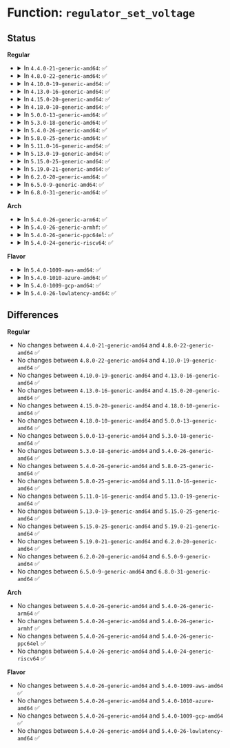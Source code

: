 # Function: <code>regulator_set_voltage</code>

## Status
<b>Regular</b>
<ul>
<li>
<details>
<summary>In <code>4.4.0-21-generic-amd64</code>: ✅</summary>

```c
int regulator_set_voltage(struct regulator * regulator, int min_uV, int max_uV)
```

```json
{
  "name": "regulator_set_voltage",
  "collision_type": "Unique Global",
  "inline_type": "No",
  "funcs": [
    {
      "addr": 18446744071583938096,
      "name": "regulator_set_voltage",
      "external": true,
      "loc": "drivers/regulator/core.c:2951",
      "file": "drivers/regulator/core.c",
      "inline": "seen, unknown",
      "caller_inline": [],
      "caller_func": [
        "drivers/mfd/arizona-core.c:arizona_runtime_resume",
        "drivers/mfd/arizona-core.c:arizona_runtime_suspend",
        "drivers/mmc/core/core.c:mmc_regulator_set_ocr",
        "drivers/mmc/core/core.c:mmc_regulator_set_voltage_if_supported",
        "drivers/mmc/core/core.c:mmc_regulator_set_voltage_if_supported"
      ]
    }
  ],
  "symbols": [
    {
      "addr": 18446744071583938096,
      "name": "regulator_set_voltage",
      "section": ".text",
      "bind": "STB_GLOBAL",
      "size": 117
    }
  ]
}
```
</details>
</li>
<li>
<details>
<summary>In <code>4.8.0-22-generic-amd64</code>: ✅</summary>

```c
int regulator_set_voltage(struct regulator * regulator, int min_uV, int max_uV)
```

```json
{
  "name": "regulator_set_voltage",
  "collision_type": "Unique Global",
  "inline_type": "No",
  "funcs": [
    {
      "addr": 18446744071584268048,
      "name": "regulator_set_voltage",
      "external": true,
      "loc": "drivers/regulator/core.c:2967",
      "file": "drivers/regulator/core.c",
      "inline": "seen, unknown",
      "caller_inline": [],
      "caller_func": [
        "drivers/mfd/arizona-core.c:arizona_runtime_suspend",
        "drivers/mfd/arizona-core.c:arizona_runtime_resume",
        "drivers/mmc/core/core.c:mmc_regulator_set_voltage_if_supported",
        "drivers/mmc/core/core.c:mmc_regulator_set_voltage_if_supported",
        "drivers/mmc/core/core.c:mmc_regulator_set_ocr"
      ]
    }
  ],
  "symbols": [
    {
      "addr": 18446744071584268048,
      "name": "regulator_set_voltage",
      "section": ".text",
      "bind": "STB_GLOBAL",
      "size": 125
    }
  ]
}
```
</details>
</li>
<li>
<details>
<summary>In <code>4.10.0-19-generic-amd64</code>: ✅</summary>

```c
int regulator_set_voltage(struct regulator * regulator, int min_uV, int max_uV)
```

```json
{
  "name": "regulator_set_voltage",
  "collision_type": "Unique Global",
  "inline_type": "No",
  "funcs": [
    {
      "addr": 18446744071584449872,
      "name": "regulator_set_voltage",
      "external": true,
      "loc": "drivers/regulator/core.c:3003",
      "file": "drivers/regulator/core.c",
      "inline": "seen, unknown",
      "caller_inline": [],
      "caller_func": [
        "drivers/mfd/arizona-core.c:arizona_runtime_suspend",
        "drivers/mfd/arizona-core.c:arizona_runtime_resume",
        "drivers/mmc/core/core.c:mmc_regulator_set_voltage_if_supported",
        "drivers/mmc/core/core.c:mmc_regulator_set_voltage_if_supported",
        "drivers/mmc/core/core.c:mmc_regulator_set_ocr"
      ]
    }
  ],
  "symbols": [
    {
      "addr": 18446744071584449872,
      "name": "regulator_set_voltage",
      "section": ".text",
      "bind": "STB_GLOBAL",
      "size": 125
    }
  ]
}
```
</details>
</li>
<li>
<details>
<summary>In <code>4.13.0-16-generic-amd64</code>: ✅</summary>

```c
int regulator_set_voltage(struct regulator * regulator, int min_uV, int max_uV)
```

```json
{
  "name": "regulator_set_voltage",
  "collision_type": "Unique Global",
  "inline_type": "No",
  "funcs": [
    {
      "addr": 18446744071584533504,
      "name": "regulator_set_voltage",
      "external": true,
      "loc": "drivers/regulator/core.c:3026",
      "file": "drivers/regulator/core.c",
      "inline": "seen, unknown",
      "caller_inline": [],
      "caller_func": [
        "drivers/mfd/arizona-core.c:arizona_runtime_suspend",
        "drivers/mfd/arizona-core.c:arizona_runtime_resume",
        "drivers/mmc/core/core.c:mmc_regulator_set_voltage_if_supported",
        "drivers/mmc/core/core.c:mmc_regulator_set_voltage_if_supported",
        "drivers/mmc/core/core.c:mmc_regulator_set_ocr",
        "drivers/mmc/core/core.c:mmc_regulator_set_ocr"
      ]
    }
  ],
  "symbols": [
    {
      "addr": 18446744071584533504,
      "name": "regulator_set_voltage",
      "section": ".text",
      "bind": "STB_GLOBAL",
      "size": 127
    }
  ]
}
```
</details>
</li>
<li>
<details>
<summary>In <code>4.15.0-20-generic-amd64</code>: ✅</summary>

```c
int regulator_set_voltage(struct regulator * regulator, int min_uV, int max_uV)
```

```json
{
  "name": "regulator_set_voltage",
  "collision_type": "Unique Global",
  "inline_type": "No",
  "funcs": [
    {
      "addr": 18446744071584943728,
      "name": "regulator_set_voltage",
      "external": true,
      "loc": "drivers/regulator/core.c:3034",
      "file": "drivers/regulator/core.c",
      "inline": "seen, unknown",
      "caller_inline": [],
      "caller_func": [
        "drivers/mfd/arizona-core.c:arizona_runtime_suspend",
        "drivers/mfd/arizona-core.c:arizona_runtime_resume",
        "drivers/opp/core.c:_set_opp_voltage",
        "drivers/opp/core.c:_set_opp_voltage",
        "drivers/mmc/core/core.c:mmc_regulator_set_voltage_if_supported",
        "drivers/mmc/core/core.c:mmc_regulator_set_voltage_if_supported",
        "drivers/mmc/core/core.c:mmc_regulator_set_ocr",
        "drivers/mmc/core/core.c:mmc_regulator_set_ocr"
      ]
    }
  ],
  "symbols": [
    {
      "addr": 18446744071584943728,
      "name": "regulator_set_voltage",
      "section": ".text",
      "bind": "STB_GLOBAL",
      "size": 127
    }
  ]
}
```
</details>
</li>
<li>
<details>
<summary>In <code>4.18.0-10-generic-amd64</code>: ✅</summary>

```c
int regulator_set_voltage(struct regulator * regulator, int min_uV, int max_uV)
```

```json
{
  "name": "regulator_set_voltage",
  "collision_type": "Unique Global",
  "inline_type": "No",
  "funcs": [
    {
      "addr": 18446744071585173616,
      "name": "regulator_set_voltage",
      "external": true,
      "loc": "drivers/regulator/core.c:3123",
      "file": "drivers/regulator/core.c",
      "inline": "seen, unknown",
      "caller_inline": [],
      "caller_func": [
        "drivers/mfd/arizona-core.c:arizona_runtime_suspend",
        "drivers/mfd/arizona-core.c:arizona_runtime_resume",
        "drivers/mmc/core/core.c:mmc_regulator_set_voltage_if_supported",
        "drivers/mmc/core/core.c:mmc_regulator_set_voltage_if_supported",
        "drivers/mmc/core/core.c:mmc_regulator_set_ocr",
        "drivers/mmc/core/core.c:mmc_regulator_set_ocr"
      ]
    }
  ],
  "symbols": [
    {
      "addr": 18446744071585173616,
      "name": "regulator_set_voltage",
      "section": ".text",
      "bind": "STB_GLOBAL",
      "size": 102
    }
  ]
}
```
</details>
</li>
<li>
<details>
<summary>In <code>5.0.0-13-generic-amd64</code>: ✅</summary>

```c
int regulator_set_voltage(struct regulator * regulator, int min_uV, int max_uV)
```

```json
{
  "name": "regulator_set_voltage",
  "collision_type": "Unique Global",
  "inline_type": "No",
  "funcs": [
    {
      "addr": 18446744071585294720,
      "name": "regulator_set_voltage",
      "external": true,
      "loc": "drivers/regulator/core.c:3729",
      "file": "drivers/regulator/core.c",
      "inline": "seen, unknown",
      "caller_inline": [],
      "caller_func": [
        "drivers/mfd/arizona-core.c:arizona_runtime_suspend",
        "drivers/mfd/arizona-core.c:arizona_runtime_resume",
        "drivers/mmc/core/core.c:mmc_regulator_set_voltage_if_supported",
        "drivers/mmc/core/core.c:mmc_regulator_set_voltage_if_supported",
        "drivers/mmc/core/core.c:mmc_regulator_set_ocr",
        "drivers/mmc/core/core.c:mmc_regulator_set_ocr"
      ]
    }
  ],
  "symbols": [
    {
      "addr": 18446744071585294720,
      "name": "regulator_set_voltage",
      "section": ".text",
      "bind": "STB_GLOBAL",
      "size": 120
    }
  ]
}
```
</details>
</li>
<li>
<details>
<summary>In <code>5.3.0-18-generic-amd64</code>: ✅</summary>

```c
int regulator_set_voltage(struct regulator * regulator, int min_uV, int max_uV)
```

```json
{
  "name": "regulator_set_voltage",
  "collision_type": "Unique Global",
  "inline_type": "No",
  "funcs": [
    {
      "addr": 18446744071585503968,
      "name": "regulator_set_voltage",
      "external": true,
      "loc": "drivers/regulator/core.c:3749",
      "file": "drivers/regulator/core.c",
      "inline": "seen, unknown",
      "caller_inline": [],
      "caller_func": [
        "drivers/mfd/arizona-core.c:arizona_runtime_suspend",
        "drivers/mfd/arizona-core.c:arizona_runtime_resume",
        "drivers/opp/core.c:_set_opp_voltage",
        "drivers/opp/core.c:_set_opp_voltage",
        "drivers/mmc/core/regulator.c:mmc_regulator_set_voltage_if_supported",
        "drivers/mmc/core/regulator.c:mmc_regulator_set_voltage_if_supported",
        "drivers/mmc/core/regulator.c:mmc_regulator_set_ocr"
      ]
    }
  ],
  "symbols": [
    {
      "addr": 18446744071585503968,
      "name": "regulator_set_voltage",
      "section": ".text",
      "bind": "STB_GLOBAL",
      "size": 124
    }
  ]
}
```
</details>
</li>
<li>
<details>
<summary>In <code>5.4.0-26-generic-amd64</code>: ✅</summary>

```c
int regulator_set_voltage(struct regulator * regulator, int min_uV, int max_uV)
```

```json
{
  "name": "regulator_set_voltage",
  "collision_type": "Unique Global",
  "inline_type": "No",
  "funcs": [
    {
      "addr": 18446744071585655488,
      "name": "regulator_set_voltage",
      "external": true,
      "loc": "drivers/regulator/core.c:3758",
      "file": "drivers/regulator/core.c",
      "inline": "seen, unknown",
      "caller_inline": [],
      "caller_func": [
        "drivers/mfd/arizona-core.c:arizona_runtime_suspend",
        "drivers/mfd/arizona-core.c:arizona_runtime_resume",
        "drivers/opp/core.c:_set_opp_voltage",
        "drivers/opp/core.c:_set_opp_voltage",
        "drivers/mmc/core/regulator.c:mmc_regulator_set_voltage_if_supported",
        "drivers/mmc/core/regulator.c:mmc_regulator_set_voltage_if_supported",
        "drivers/mmc/core/regulator.c:mmc_regulator_set_ocr"
      ]
    }
  ],
  "symbols": [
    {
      "addr": 18446744071585655488,
      "name": "regulator_set_voltage",
      "section": ".text",
      "bind": "STB_GLOBAL",
      "size": 124
    }
  ]
}
```
</details>
</li>
<li>
<details>
<summary>In <code>5.8.0-25-generic-amd64</code>: ✅</summary>

```c
int regulator_set_voltage(struct regulator * regulator, int min_uV, int max_uV)
```

```json
{
  "name": "regulator_set_voltage",
  "collision_type": "Unique Global",
  "inline_type": "No",
  "funcs": [
    {
      "addr": 18446744071586381248,
      "name": "regulator_set_voltage",
      "external": true,
      "loc": "drivers/regulator/core.c:3798",
      "file": "drivers/regulator/core.c",
      "inline": "seen, unknown",
      "caller_inline": [],
      "caller_func": [
        "drivers/mfd/arizona-core.c:arizona_runtime_suspend",
        "drivers/mfd/arizona-core.c:arizona_runtime_resume",
        "drivers/opp/core.c:_set_opp_voltage",
        "drivers/opp/core.c:_set_opp_voltage",
        "drivers/mmc/core/regulator.c:mmc_regulator_set_voltage_if_supported",
        "drivers/mmc/core/regulator.c:mmc_regulator_set_voltage_if_supported",
        "drivers/mmc/core/regulator.c:mmc_regulator_set_ocr"
      ]
    }
  ],
  "symbols": [
    {
      "addr": 18446744071586381248,
      "name": "regulator_set_voltage",
      "section": ".text",
      "bind": "STB_GLOBAL",
      "size": 120
    }
  ]
}
```
</details>
</li>
<li>
<details>
<summary>In <code>5.11.0-16-generic-amd64</code>: ✅</summary>

```c
int regulator_set_voltage(struct regulator * regulator, int min_uV, int max_uV)
```

```json
{
  "name": "regulator_set_voltage",
  "collision_type": "Unique Global",
  "inline_type": "No",
  "funcs": [
    {
      "addr": 18446744071586499216,
      "name": "regulator_set_voltage",
      "external": true,
      "loc": "drivers/regulator/core.c:3928",
      "file": "drivers/regulator/core.c",
      "inline": "seen, unknown",
      "caller_inline": [],
      "caller_func": [
        "drivers/mfd/arizona-core.c:arizona_runtime_suspend",
        "drivers/mfd/arizona-core.c:arizona_runtime_resume",
        "drivers/opp/core.c:_set_opp_voltage",
        "drivers/opp/core.c:_set_opp_voltage",
        "drivers/mmc/core/regulator.c:mmc_regulator_set_voltage_if_supported",
        "drivers/mmc/core/regulator.c:mmc_regulator_set_voltage_if_supported",
        "drivers/mmc/core/regulator.c:mmc_regulator_set_ocr"
      ]
    }
  ],
  "symbols": [
    {
      "addr": 18446744071586499216,
      "name": "regulator_set_voltage",
      "section": ".text",
      "bind": "STB_GLOBAL",
      "size": 120
    }
  ]
}
```
</details>
</li>
<li>
<details>
<summary>In <code>5.13.0-19-generic-amd64</code>: ✅</summary>

```c
int regulator_set_voltage(struct regulator * regulator, int min_uV, int max_uV)
```

```json
{
  "name": "regulator_set_voltage",
  "collision_type": "Unique Global",
  "inline_type": "No",
  "funcs": [
    {
      "addr": 18446744071586382640,
      "name": "regulator_set_voltage",
      "external": true,
      "loc": "drivers/regulator/core.c:3926",
      "file": "drivers/regulator/core.c",
      "inline": "seen, unknown",
      "caller_inline": [],
      "caller_func": [
        "drivers/mfd/arizona-core.c:arizona_runtime_suspend",
        "drivers/mfd/arizona-core.c:arizona_runtime_resume",
        "drivers/opp/core.c:_set_opp_voltage",
        "drivers/opp/core.c:_set_opp_voltage",
        "drivers/mmc/core/regulator.c:mmc_regulator_set_voltage_if_supported",
        "drivers/mmc/core/regulator.c:mmc_regulator_set_voltage_if_supported",
        "drivers/mmc/core/regulator.c:mmc_regulator_set_ocr"
      ]
    }
  ],
  "symbols": [
    {
      "addr": 18446744071586382640,
      "name": "regulator_set_voltage",
      "section": ".text",
      "bind": "STB_GLOBAL",
      "size": 120
    }
  ]
}
```
</details>
</li>
<li>
<details>
<summary>In <code>5.15.0-25-generic-amd64</code>: ✅</summary>

```c
int regulator_set_voltage(struct regulator * regulator, int min_uV, int max_uV)
```

```json
{
  "name": "regulator_set_voltage",
  "collision_type": "Unique Global",
  "inline_type": "No",
  "funcs": [
    {
      "addr": 18446744071586906448,
      "name": "regulator_set_voltage",
      "external": true,
      "loc": "drivers/regulator/core.c:4026",
      "file": "drivers/regulator/core.c",
      "inline": "seen, unknown",
      "caller_inline": [],
      "caller_func": [
        "drivers/opp/core.c:_set_opp_voltage",
        "drivers/opp/core.c:_set_opp_voltage",
        "drivers/mmc/core/regulator.c:mmc_regulator_set_voltage_if_supported",
        "drivers/mmc/core/regulator.c:mmc_regulator_set_voltage_if_supported",
        "drivers/mmc/core/regulator.c:mmc_regulator_set_ocr"
      ]
    }
  ],
  "symbols": [
    {
      "addr": 18446744071586906448,
      "name": "regulator_set_voltage",
      "section": ".text",
      "bind": "STB_GLOBAL",
      "size": 120
    }
  ]
}
```
</details>
</li>
<li>
<details>
<summary>In <code>5.19.0-21-generic-amd64</code>: ✅</summary>

```c
int regulator_set_voltage(struct regulator * regulator, int min_uV, int max_uV)
```

```json
{
  "name": "regulator_set_voltage",
  "collision_type": "Unique Global",
  "inline_type": "No",
  "funcs": [
    {
      "addr": 18446744071588197776,
      "name": "regulator_set_voltage",
      "external": true,
      "loc": "drivers/regulator/core.c:4068",
      "file": "drivers/regulator/core.c",
      "inline": "seen, unknown",
      "caller_inline": [],
      "caller_func": [
        "drivers/opp/core.c:_set_opp_voltage",
        "drivers/opp/core.c:_set_opp_voltage",
        "drivers/mmc/core/regulator.c:mmc_regulator_set_voltage_if_supported",
        "drivers/mmc/core/regulator.c:mmc_regulator_set_voltage_if_supported",
        "drivers/mmc/core/regulator.c:mmc_regulator_set_ocr"
      ]
    }
  ],
  "symbols": [
    {
      "addr": 18446744071588197776,
      "name": "regulator_set_voltage",
      "section": ".text",
      "bind": "STB_GLOBAL",
      "size": 156
    }
  ]
}
```
</details>
</li>
<li>
<details>
<summary>In <code>6.2.0-20-generic-amd64</code>: ✅</summary>

```c
int regulator_set_voltage(struct regulator * regulator, int min_uV, int max_uV)
```

```json
{
  "name": "regulator_set_voltage",
  "collision_type": "Unique Global",
  "inline_type": "No",
  "funcs": [
    {
      "addr": 18446744071589602192,
      "name": "regulator_set_voltage",
      "external": true,
      "loc": "drivers/regulator/core.c:4098",
      "file": "drivers/regulator/core.c",
      "inline": "seen, unknown",
      "caller_inline": [],
      "caller_func": [
        "drivers/opp/core.c:_opp_config_regulator_single",
        "drivers/opp/core.c:_opp_config_regulator_single",
        "drivers/mmc/core/regulator.c:mmc_regulator_set_voltage_if_supported",
        "drivers/mmc/core/regulator.c:mmc_regulator_set_voltage_if_supported",
        "drivers/mmc/core/regulator.c:mmc_regulator_set_ocr",
        "drivers/mmc/core/regulator.c:mmc_regulator_set_ocr"
      ]
    }
  ],
  "symbols": [
    {
      "addr": 18446744071589602192,
      "name": "regulator_set_voltage",
      "section": ".text",
      "bind": "STB_GLOBAL",
      "size": 156
    }
  ]
}
```
</details>
</li>
<li>
<details>
<summary>In <code>6.5.0-9-generic-amd64</code>: ✅</summary>

```c
int regulator_set_voltage(struct regulator * regulator, int min_uV, int max_uV)
```

```json
{
  "name": "regulator_set_voltage",
  "collision_type": "Unique Global",
  "inline_type": "No",
  "funcs": [
    {
      "addr": 18446744071589905536,
      "name": "regulator_set_voltage",
      "external": true,
      "loc": "drivers/regulator/core.c:4164",
      "file": "drivers/regulator/core.c",
      "inline": "seen, unknown",
      "caller_inline": [],
      "caller_func": [
        "drivers/opp/core.c:_opp_config_regulator_single",
        "drivers/opp/core.c:_opp_config_regulator_single",
        "drivers/mmc/core/regulator.c:mmc_regulator_set_voltage_if_supported",
        "drivers/mmc/core/regulator.c:mmc_regulator_set_voltage_if_supported",
        "drivers/mmc/core/regulator.c:mmc_regulator_set_ocr"
      ]
    }
  ],
  "symbols": [
    {
      "addr": 18446744071589905536,
      "name": "regulator_set_voltage",
      "section": ".text",
      "bind": "STB_GLOBAL",
      "size": 156
    }
  ]
}
```
</details>
</li>
<li>
<details>
<summary>In <code>6.8.0-31-generic-amd64</code>: ✅</summary>

```c
int regulator_set_voltage(struct regulator * regulator, int min_uV, int max_uV)
```

```json
{
  "name": "regulator_set_voltage",
  "collision_type": "Unique Global",
  "inline_type": "No",
  "funcs": [
    {
      "addr": 18446744071590243456,
      "name": "regulator_set_voltage",
      "external": true,
      "loc": "drivers/regulator/core.c:4170",
      "file": "drivers/regulator/core.c",
      "inline": "seen, unknown",
      "caller_inline": [],
      "caller_func": [
        "drivers/opp/core.c:_opp_config_regulator_single",
        "drivers/opp/core.c:_opp_config_regulator_single",
        "drivers/mmc/core/regulator.c:mmc_regulator_set_voltage_if_supported",
        "drivers/mmc/core/regulator.c:mmc_regulator_set_voltage_if_supported",
        "drivers/mmc/core/regulator.c:mmc_regulator_set_ocr"
      ]
    }
  ],
  "symbols": [
    {
      "addr": 18446744071590243456,
      "name": "regulator_set_voltage",
      "section": ".text",
      "bind": "STB_GLOBAL",
      "size": 156
    }
  ]
}
```
</details>
</li>
</ul>
<b>Arch</b>
<ul>
<li>
<details>
<summary>In <code>5.4.0-26-generic-arm64</code>: ✅</summary>

```c
int regulator_set_voltage(struct regulator * regulator, int min_uV, int max_uV)
```

```json
{
  "name": "regulator_set_voltage",
  "collision_type": "Unique Global",
  "inline_type": "No",
  "funcs": [
    {
      "addr": 18446603336498317648,
      "name": "regulator_set_voltage",
      "external": true,
      "loc": "drivers/regulator/core.c:3758",
      "file": "drivers/regulator/core.c",
      "inline": "seen, unknown",
      "caller_inline": [],
      "caller_func": [
        "drivers/soc/imx/gpcv2.c:imx_pgc_domain_probe",
        "drivers/mfd/arizona-core.c:arizona_runtime_suspend",
        "drivers/mfd/arizona-core.c:arizona_runtime_resume",
        "drivers/opp/core.c:_set_opp_voltage",
        "drivers/opp/core.c:_set_opp_voltage",
        "drivers/mmc/core/regulator.c:mmc_regulator_set_voltage_if_supported",
        "drivers/mmc/core/regulator.c:mmc_regulator_set_voltage_if_supported",
        "drivers/mmc/core/regulator.c:mmc_regulator_set_ocr",
        "drivers/mmc/core/regulator.c:mmc_regulator_set_ocr",
        "drivers/mmc/host/mmci.c:mmci_sig_volt_switch",
        "drivers/mmc/host/mmci.c:mmci_sig_volt_switch",
        "drivers/mmc/host/mmci.c:mmci_sig_volt_switch"
      ]
    }
  ],
  "symbols": [
    {
      "addr": 18446603336498317648,
      "name": "regulator_set_voltage",
      "section": ".text",
      "bind": "STB_GLOBAL",
      "size": 144
    }
  ]
}
```
</details>
</li>
<li>
<details>
<summary>In <code>5.4.0-26-generic-armhf</code>: ✅</summary>

```c
int regulator_set_voltage(struct regulator * regulator, int min_uV, int max_uV)
```

```json
{
  "name": "regulator_set_voltage",
  "collision_type": "Unique Global",
  "inline_type": "No",
  "funcs": [
    {
      "addr": 3230998876,
      "name": "regulator_set_voltage",
      "external": true,
      "loc": "drivers/regulator/core.c:3758",
      "file": "drivers/regulator/core.c",
      "inline": "seen, unknown",
      "caller_inline": [],
      "caller_func": [
        "drivers/soc/imx/gpcv2.c:imx_pgc_domain_probe",
        "drivers/mfd/arizona-core.c:arizona_runtime_suspend",
        "drivers/mfd/arizona-core.c:arizona_runtime_resume",
        "drivers/opp/core.c:_set_opp_voltage",
        "drivers/opp/core.c:_set_opp_voltage",
        "drivers/opp/ti-opp-supply.c:_opp_set_voltage",
        "drivers/opp/ti-opp-supply.c:_opp_set_voltage",
        "drivers/cpufreq/omap-cpufreq.c:omap_target",
        "drivers/cpufreq/omap-cpufreq.c:omap_target",
        "drivers/mmc/core/regulator.c:mmc_regulator_set_voltage_if_supported",
        "drivers/mmc/core/regulator.c:mmc_regulator_set_voltage_if_supported",
        "drivers/mmc/core/regulator.c:mmc_regulator_set_ocr",
        "drivers/mmc/core/regulator.c:mmc_regulator_set_ocr",
        "drivers/mmc/host/mmci.c:mmci_sig_volt_switch",
        "drivers/mmc/host/mmci.c:mmci_sig_volt_switch",
        "drivers/mmc/host/mmci.c:mmci_sig_volt_switch"
      ]
    }
  ],
  "symbols": [
    {
      "addr": 3230998876,
      "name": "regulator_set_voltage",
      "section": ".text",
      "bind": "STB_GLOBAL",
      "size": 148
    }
  ]
}
```
</details>
</li>
<li>
<details>
<summary>In <code>5.4.0-26-generic-ppc64el</code>: ✅</summary>

```c
int regulator_set_voltage(struct regulator * regulator, int min_uV, int max_uV)
```

```json
{
  "name": "regulator_set_voltage",
  "collision_type": "Unique Global",
  "inline_type": "No",
  "funcs": [
    {
      "addr": 13835058055291492384,
      "name": "regulator_set_voltage",
      "external": true,
      "loc": "drivers/regulator/core.c:3758",
      "file": "drivers/regulator/core.c",
      "inline": "seen, unknown",
      "caller_inline": [],
      "caller_func": [
        "drivers/mfd/arizona-core.c:arizona_runtime_suspend",
        "drivers/mfd/arizona-core.c:arizona_runtime_resume",
        "drivers/opp/core.c:_set_opp_voltage",
        "drivers/opp/core.c:_set_opp_voltage",
        "drivers/mmc/core/regulator.c:mmc_regulator_set_voltage_if_supported",
        "drivers/mmc/core/regulator.c:mmc_regulator_set_voltage_if_supported",
        "drivers/mmc/core/regulator.c:mmc_regulator_set_ocr",
        "drivers/mmc/core/regulator.c:mmc_regulator_set_ocr"
      ]
    }
  ],
  "symbols": [
    {
      "addr": 13835058055291492384,
      "name": "regulator_set_voltage",
      "section": ".text",
      "bind": "STB_GLOBAL",
      "size": 168
    }
  ]
}
```
</details>
</li>
<li>
<details>
<summary>In <code>5.4.0-24-generic-riscv64</code>: ✅</summary>

```c
int regulator_set_voltage(struct regulator * regulator, int min_uV, int max_uV)
```

```json
{
  "name": "regulator_set_voltage",
  "collision_type": "Unique Global",
  "inline_type": "No",
  "funcs": [
    {
      "addr": 18446743936276007834,
      "name": "regulator_set_voltage",
      "external": true,
      "loc": "drivers/regulator/core.c:3758",
      "file": "drivers/regulator/core.c",
      "inline": "seen, unknown",
      "caller_inline": [],
      "caller_func": [
        "drivers/mfd/arizona-core.c:arizona_runtime_suspend",
        "drivers/mfd/arizona-core.c:arizona_runtime_resume",
        "drivers/opp/core.c:_set_opp_voltage",
        "drivers/opp/core.c:_set_opp_voltage",
        "drivers/mmc/core/regulator.c:mmc_regulator_set_voltage_if_supported",
        "drivers/mmc/core/regulator.c:mmc_regulator_set_voltage_if_supported",
        "drivers/mmc/core/regulator.c:mmc_regulator_set_ocr",
        "drivers/mmc/core/regulator.c:mmc_regulator_set_ocr"
      ]
    }
  ],
  "symbols": [
    {
      "addr": 18446743936276007834,
      "name": "regulator_set_voltage",
      "section": ".text",
      "bind": "STB_GLOBAL",
      "size": 92
    }
  ]
}
```
</details>
</li>
</ul>
<b>Flavor</b>
<ul>
<li>
<details>
<summary>In <code>5.4.0-1009-aws-amd64</code>: ✅</summary>

```c
int regulator_set_voltage(struct regulator * regulator, int min_uV, int max_uV)
```

```json
{
  "name": "regulator_set_voltage",
  "collision_type": "Unique Global",
  "inline_type": "No",
  "funcs": [
    {
      "addr": 18446744071585416480,
      "name": "regulator_set_voltage",
      "external": true,
      "loc": "drivers/regulator/core.c:3758",
      "file": "drivers/regulator/core.c",
      "inline": "seen, unknown",
      "caller_inline": [],
      "caller_func": [
        "drivers/mfd/arizona-core.c:arizona_runtime_suspend",
        "drivers/mfd/arizona-core.c:arizona_runtime_resume",
        "drivers/opp/core.c:_set_opp_voltage",
        "drivers/opp/core.c:_set_opp_voltage",
        "drivers/mmc/core/regulator.c:mmc_regulator_set_voltage_if_supported",
        "drivers/mmc/core/regulator.c:mmc_regulator_set_voltage_if_supported",
        "drivers/mmc/core/regulator.c:mmc_regulator_set_ocr"
      ]
    }
  ],
  "symbols": [
    {
      "addr": 18446744071585416480,
      "name": "regulator_set_voltage",
      "section": ".text",
      "bind": "STB_GLOBAL",
      "size": 124
    }
  ]
}
```
</details>
</li>
<li>
<details>
<summary>In <code>5.4.0-1010-azure-amd64</code>: ✅</summary>

```c
int regulator_set_voltage(struct regulator * regulator, int min_uV, int max_uV)
```

```json
{
  "name": "regulator_set_voltage",
  "collision_type": "Unique Global",
  "inline_type": "No",
  "funcs": [
    {
      "addr": 18446744071585286560,
      "name": "regulator_set_voltage",
      "external": true,
      "loc": "drivers/regulator/core.c:3758",
      "file": "drivers/regulator/core.c",
      "inline": "seen, unknown",
      "caller_inline": [],
      "caller_func": [
        "drivers/mfd/arizona-core.c:arizona_runtime_suspend",
        "drivers/mfd/arizona-core.c:arizona_runtime_resume",
        "drivers/opp/core.c:_set_opp_voltage",
        "drivers/opp/core.c:_set_opp_voltage"
      ]
    }
  ],
  "symbols": [
    {
      "addr": 18446744071585286560,
      "name": "regulator_set_voltage",
      "section": ".text",
      "bind": "STB_GLOBAL",
      "size": 124
    }
  ]
}
```
</details>
</li>
<li>
<details>
<summary>In <code>5.4.0-1009-gcp-amd64</code>: ✅</summary>

```c
int regulator_set_voltage(struct regulator * regulator, int min_uV, int max_uV)
```

```json
{
  "name": "regulator_set_voltage",
  "collision_type": "Unique Global",
  "inline_type": "No",
  "funcs": [
    {
      "addr": 18446744071585605888,
      "name": "regulator_set_voltage",
      "external": true,
      "loc": "drivers/regulator/core.c:3758",
      "file": "drivers/regulator/core.c",
      "inline": "seen, unknown",
      "caller_inline": [],
      "caller_func": [
        "drivers/mfd/arizona-core.c:arizona_runtime_suspend",
        "drivers/mfd/arizona-core.c:arizona_runtime_resume",
        "drivers/opp/core.c:_set_opp_voltage",
        "drivers/opp/core.c:_set_opp_voltage",
        "drivers/mmc/core/regulator.c:mmc_regulator_set_voltage_if_supported",
        "drivers/mmc/core/regulator.c:mmc_regulator_set_voltage_if_supported",
        "drivers/mmc/core/regulator.c:mmc_regulator_set_ocr"
      ]
    }
  ],
  "symbols": [
    {
      "addr": 18446744071585605888,
      "name": "regulator_set_voltage",
      "section": ".text",
      "bind": "STB_GLOBAL",
      "size": 124
    }
  ]
}
```
</details>
</li>
<li>
<details>
<summary>In <code>5.4.0-26-lowlatency-amd64</code>: ✅</summary>

```c
int regulator_set_voltage(struct regulator * regulator, int min_uV, int max_uV)
```

```json
{
  "name": "regulator_set_voltage",
  "collision_type": "Unique Global",
  "inline_type": "No",
  "funcs": [
    {
      "addr": 18446744071585714016,
      "name": "regulator_set_voltage",
      "external": true,
      "loc": "drivers/regulator/core.c:3758",
      "file": "drivers/regulator/core.c",
      "inline": "seen, unknown",
      "caller_inline": [],
      "caller_func": [
        "drivers/mfd/arizona-core.c:arizona_runtime_suspend",
        "drivers/mfd/arizona-core.c:arizona_runtime_resume",
        "drivers/opp/core.c:_set_opp_voltage",
        "drivers/opp/core.c:_set_opp_voltage",
        "drivers/mmc/core/regulator.c:mmc_regulator_set_voltage_if_supported",
        "drivers/mmc/core/regulator.c:mmc_regulator_set_voltage_if_supported",
        "drivers/mmc/core/regulator.c:mmc_regulator_set_ocr"
      ]
    }
  ],
  "symbols": [
    {
      "addr": 18446744071585714016,
      "name": "regulator_set_voltage",
      "section": ".text",
      "bind": "STB_GLOBAL",
      "size": 124
    }
  ]
}
```
</details>
</li>
</ul>

## Differences
<b>Regular</b>
<ul>
<li>
No changes between <code>4.4.0-21-generic-amd64</code> and <code>4.8.0-22-generic-amd64</code> ✅
</li>
<li>
No changes between <code>4.8.0-22-generic-amd64</code> and <code>4.10.0-19-generic-amd64</code> ✅
</li>
<li>
No changes between <code>4.10.0-19-generic-amd64</code> and <code>4.13.0-16-generic-amd64</code> ✅
</li>
<li>
No changes between <code>4.13.0-16-generic-amd64</code> and <code>4.15.0-20-generic-amd64</code> ✅
</li>
<li>
No changes between <code>4.15.0-20-generic-amd64</code> and <code>4.18.0-10-generic-amd64</code> ✅
</li>
<li>
No changes between <code>4.18.0-10-generic-amd64</code> and <code>5.0.0-13-generic-amd64</code> ✅
</li>
<li>
No changes between <code>5.0.0-13-generic-amd64</code> and <code>5.3.0-18-generic-amd64</code> ✅
</li>
<li>
No changes between <code>5.3.0-18-generic-amd64</code> and <code>5.4.0-26-generic-amd64</code> ✅
</li>
<li>
No changes between <code>5.4.0-26-generic-amd64</code> and <code>5.8.0-25-generic-amd64</code> ✅
</li>
<li>
No changes between <code>5.8.0-25-generic-amd64</code> and <code>5.11.0-16-generic-amd64</code> ✅
</li>
<li>
No changes between <code>5.11.0-16-generic-amd64</code> and <code>5.13.0-19-generic-amd64</code> ✅
</li>
<li>
No changes between <code>5.13.0-19-generic-amd64</code> and <code>5.15.0-25-generic-amd64</code> ✅
</li>
<li>
No changes between <code>5.15.0-25-generic-amd64</code> and <code>5.19.0-21-generic-amd64</code> ✅
</li>
<li>
No changes between <code>5.19.0-21-generic-amd64</code> and <code>6.2.0-20-generic-amd64</code> ✅
</li>
<li>
No changes between <code>6.2.0-20-generic-amd64</code> and <code>6.5.0-9-generic-amd64</code> ✅
</li>
<li>
No changes between <code>6.5.0-9-generic-amd64</code> and <code>6.8.0-31-generic-amd64</code> ✅
</li>
</ul>
<b>Arch</b>
<ul>
<li>
No changes between <code>5.4.0-26-generic-amd64</code> and <code>5.4.0-26-generic-arm64</code> ✅
</li>
<li>
No changes between <code>5.4.0-26-generic-amd64</code> and <code>5.4.0-26-generic-armhf</code> ✅
</li>
<li>
No changes between <code>5.4.0-26-generic-amd64</code> and <code>5.4.0-26-generic-ppc64el</code> ✅
</li>
<li>
No changes between <code>5.4.0-26-generic-amd64</code> and <code>5.4.0-24-generic-riscv64</code> ✅
</li>
</ul>
<b>Flavor</b>
<ul>
<li>
No changes between <code>5.4.0-26-generic-amd64</code> and <code>5.4.0-1009-aws-amd64</code> ✅
</li>
<li>
No changes between <code>5.4.0-26-generic-amd64</code> and <code>5.4.0-1010-azure-amd64</code> ✅
</li>
<li>
No changes between <code>5.4.0-26-generic-amd64</code> and <code>5.4.0-1009-gcp-amd64</code> ✅
</li>
<li>
No changes between <code>5.4.0-26-generic-amd64</code> and <code>5.4.0-26-lowlatency-amd64</code> ✅
</li>
</ul>
